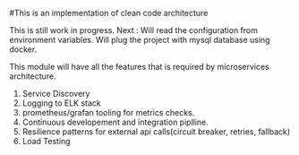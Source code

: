 #This is an implementation of clean code architecture

This is still work in progress. 
Next : 
Will read the configuration from environment variables.
Will plug the project with mysql database using docker.





This module will have all the features that is required by microservices architecture.

1. Service Discovery
2. Logging to ELK stack
3. prometheus/grafan tooling for metrics checks.
4. Continuous developement and integration piplline.
5. Resilience patterns for external api calls(circuit breaker, retries, fallback)
6. Load Testing